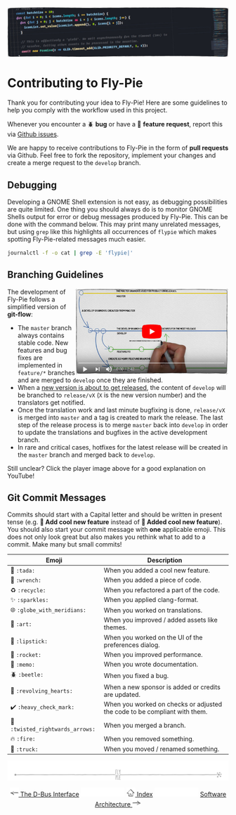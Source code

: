 <p align="center">
  <img src ="pics/banner-02.jpg" />
</p>

# Contributing to Fly-Pie

Thank you for contributing your idea to Fly-Pie! Here are some guidelines to help you comply with the workflow used in this project.

Whenever you encounter a :beetle: **bug** or have a :tada: **feature request**,
report this via [Github issues](https://github.com/schneegans/fly-pie/issues).

We are happy to receive contributions to Fly-Pie in the form of **pull requests** via Github.
Feel free to fork the repository, implement your changes and create a merge request to the `develop` branch.

## Debugging

Developing a GNOME Shell extension is not easy, as debugging possibilities are quite limited. One thing you should always do is to monitor GNOME Shells output for error or debug messages produced by Fly-Pie. This can be done with the command below. This may print many unrelated messages, but using `grep` like this highlights all occurrences of `flypie` which makes spotting Fly-Pie-related messages much easier.

```bash
journalctl -f -o cat | grep -E 'flypie|'
```

## Branching Guidelines

<a href="https://www.youtube.com/watch?v=1SXpE08hvGs"><img align="right" width="350px" src ="pics/player2.jpg" /></a>

The development of Fly-Pie follows a simplified version of **git-flow**:

* The `master` branch always contains stable code.
New features and bug fixes are implemented in `feature/*` branches and are merged to `develop` once they are finished.
* When a [new version is about to get released](release-management.md), the content of `develop` will be branched to `release/vX` (`X` is the new version number) and the translators get notified.
* Once the translation work and last minute bugfixing is done, `release/vX` is merged into `master` and a tag is created to mark the release. The last step of the release process is to merge `master` back into `develop` in order to update the translations and bugfixes in the active development branch.
* In rare and critical cases, hotfixes for the latest release will be created in the `master` branch and merged back to `develop`.

Still unclear? Click the player image above for a good explanation on YouTube!

## Git Commit Messages

Commits should start with a Capital letter and should be written in present tense (e.g. __:tada: Add cool new feature__ instead of __:tada: Added cool new feature__).
You should also start your commit message with **one** applicable emoji.
This does not only look great but also makes you rethink what to add to a commit. Make many but small commits!

Emoji | Description
------|------------
:tada: `:tada:` | When you added a cool new feature.
:wrench: `:wrench:` | When you added a piece of code.
:recycle: `:recycle:` | When you refactored a part of the code.
:sparkles: `:sparkles:` | When you applied clang-format.
:globe_with_meridians: `:globe_with_meridians:` | When you worked on translations.
:art: `:art:` | When you improved / added assets like themes.
:lipstick: `:lipstick:` | When you worked on the UI of the preferences dialog.
:rocket: `:rocket:` | When you improved performance.
:memo: `:memo:` | When you wrote documentation.
:beetle: `:beetle:` | When you fixed a bug.
:revolving_hearts: `:revolving_hearts:` | When a new sponsor is added or credits are updated.
:heavy_check_mark: `:heavy_check_mark:` | When you worked on checks or adjusted the code to be compliant with them.
:twisted_rightwards_arrows: `:twisted_rightwards_arrows:` | When you merged a branch.
:fire: `:fire:` | When you removed something.
:truck: `:truck:` | When you moved / renamed something.

<p align="center"><img src ="pics/hr.svg" /></p>

<p align="center">
  <a href="dbus-interface.md"><img src ="pics/left-arrow.png"/> The D-Bus Interface</a>
  <img src="pics/nav-space.svg"/>
  <a href="../README.md#getting-started"><img src ="pics/home.png"/> Index</a>
  <img src="pics/nav-space.svg"/>
  <a href="software-architecture.md">Software Architecture <img src ="pics/right-arrow.png"/></a>
</p>
